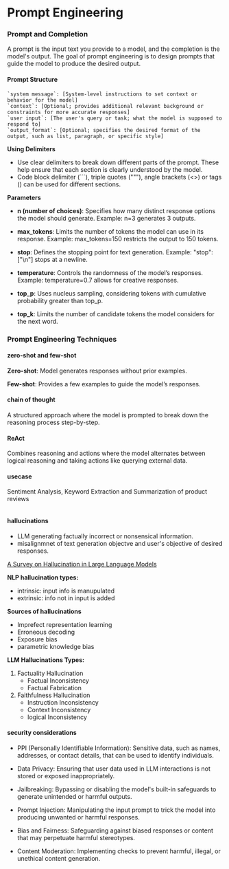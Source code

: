 # Prompt Engineering


### Prompt and Completion

A prompt is the input text you provide to a model, and the completion is the model's output. The goal of prompt engineering is to design prompts that guide the model to produce the desired output.


#### Prompt Structure

```
`system message`: [System-level instructions to set context or behavior for the model]
`context`: [Optional; provides additional relevant background or constraints for more accurate responses]
`user input`: [The user's query or task; what the model is supposed to respond to]
`output_format`: [Optional; specifies the desired format of the output, such as list, paragraph, or specific style]
```

**Using Delimiters**

- Use clear delimiters to break down different parts of the prompt. These help ensure that each section is clearly understood by the model.
- Code block delimiter (```), triple quotes ("""), angle brackets (<>) or tags (<tag></tag>) can be used for different sections.

**Parameters**

- **n (number of choices)**: Specifies how many distinct response options the model should generate.
Example: n=3 generates 3 outputs.

- **max_tokens**: Limits the number of tokens the model can use in its response.
Example: max_tokens=150 restricts the output to 150 tokens.

- **stop**: Defines the stopping point for text generation.
Example: "stop": ["\n"] stops at a newline.

- **temperature**: Controls the randomness of the model’s responses.
Example: temperature=0.7 allows for creative responses.

- **top_p**: Uses nucleus sampling, considering tokens with cumulative probability greater than top_p.

- **top_k**: Limits the number of candidate tokens the model considers for the next word.


### Prompt Engineering Techniques

#### zero-shot and few-shot

**Zero-shot**: Model generates responses without prior examples.

**Few-shot**: Provides a few examples to guide the model’s responses.

#### chain of thought

A structured approach where the model is prompted to break down the reasoning process step-by-step.

#### ReAct

Combines reasoning and actions where the model alternates between logical reasoning and taking actions like querying external data.

#### usecase

Sentiment Analysis, Keyword Extraction and Summarization of product reviews

```

```

#### hallucinations

- LLM generating factually incorrect or nonsensical information.
- misalignmnet of text generation objectve and user's objective of desired responses.

[A Survey on Hallucination in Large Language Models](https://arxiv.org/pdf/2311.05232.pdf)

**NLP hallucination types:**

- intrinsic: input info is manupulated
- extrinsic: info not in input is added

**Sources of hallucinations**
- Imprefect representation learning
- Erroneous decoding
- Exposure bias
- parametric knowledge bias

**LLM Hallucinations Types:**

1. Factuality Hallucination
    - Factual Inconsistency
    - Factual Fabrication
2. Faithfulness Hallucination
   - Instruction Inconsistency
   - Context Inconsistency
   - logical Inconsistency

#### security considerations

- PPI (Personally Identifiable Information): Sensitive data, such as names, addresses, or contact details, that can be used to identify individuals.

- Data Privacy: Ensuring that user data used in LLM interactions is not stored or exposed inappropriately.

- Jailbreaking: Bypassing or disabling the model's built-in safeguards to generate unintended or harmful outputs.

- Prompt Injection: Manipulating the input prompt to trick the model into producing unwanted or harmful responses.

- Bias and Fairness: Safeguarding against biased responses or content that may perpetuate harmful stereotypes.

- Content Moderation: Implementing checks to prevent harmful, illegal, or unethical content generation.

